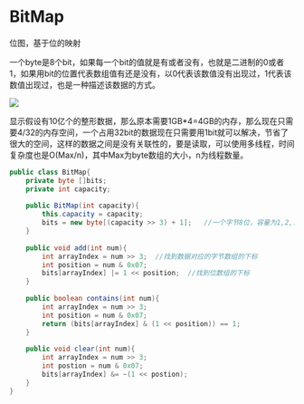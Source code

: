 # BitMap

位图，基于位的映射


一个byte是8个bit，如果每一个bit的值就是有或者没有，也就是二进制的0或者1，如果用bit的位置代表数组值有还是没有，以0代表该数值没有出现过，1代表该数值出现过，也是一种描述该数据的方式。

![](http://p5s0bbd0l.bkt.clouddn.com/bitmap1.png)

显示假设有10亿个的整形数据，那么原本需要1GB*4=4GB的内存，那么现在只需要4/32的内存空间，一个占用32bit的数据现在只需要用1bit就可以解决，节省了很大的空间，这样的数据之间是没有关联性的，要是读取，可以使用多线程，时间复杂度也是O(Max/n)，其中Max为byte数组的大小，n为线程数量。


```java
public class BitMap{
	private byte []bits;
	private int capacity;
	
	public BitMap(int capacity){
		this.capacity = capacity;
		bits = new byte[(capacity >> 3) + 1];	//一个字节8位，容量为1,2,...,capacity共capacity个保存的数据
	}
	
	public void add(int num){
		int arrayIndex = num >> 3;	//找到数据对应的字节数组的下标
		int position = num & 0x07;		
		bits[arrayIndex] |= 1 << position;	//找到位数组的下标	
	}
	
	public boolean contains(int num){
		int arrayIndex = num >> 3;
		int position = num & 0x07;
		return (bits[arrayIndex] & (1 << position)) == 1;
	}
	
	public void clear(int num){
		int arrayIndex = num >> 3;
		int postion = num & 0x07;
		bits[arrayIndex] &= ~(1 << postion);
	}	
}
```